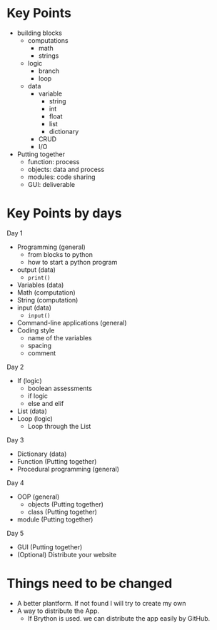 # Key Points

- building blocks
    - computations
        - math
        - strings
    - logic
        - branch
        - loop
    - data
        - variable
            - string
            - int
            - float
            - list
            - dictionary
        - CRUD
        - I/O
- Putting together
    - function: process
    - objects: data and process
    - modules: code sharing
    - GUI: deliverable

# Key Points by days
Day 1
- Programming (general)
    - from blocks to python
    - how to start a python program
- output (data)
    - `print()`
- Variables (data)
- Math (computation)
- String (computation)
- input (data)
    - `input()`
- Command-line applications (general)
- Coding style
    - name of the variables
    - spacing
    - comment

Day 2
- If (logic)
    - boolean assessments
    - if logic
    - else and elif
- List (data)
- Loop (logic)
    - Loop through the List

Day 3
- Dictionary (data)
- Function (Putting together)
- Procedural programming (general)

Day 4
- OOP (general)
    - objects (Putting together)
    - class (Putting together)
- module (Putting together)

Day 5
- GUI (Putting together)
- (Optional) Distribute your website

# Things need to be changed
- A better plantform. If not found I will try to create my own
- A way to distribute the App.
    - If Brython is used. we can distribute the app easily by GitHub.